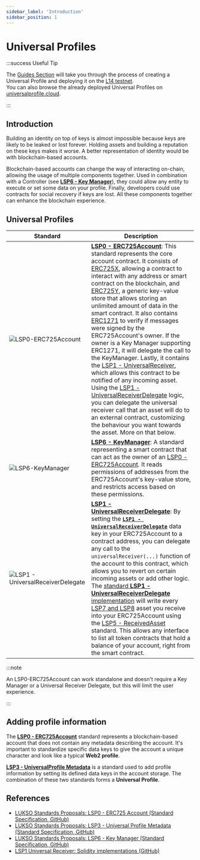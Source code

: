 ```yaml
---
sidebar_label: 'Introduction'
sidebar_position: 1
---
```


# Universal Profiles

:::success Useful Tip

The [Guides Section](../../guides/universal-profile/create-profile) will take you through the process of creating a Universal Profile and deploying it on the [L14 testnet](../../networks/l14-testnet.md).  
You can also browse the already deployed Universal Profiles on [universalprofile.cloud](https://universalprofile.cloud/).

:::

## Introduction

Building an identity on top of keys is almost impossible because keys are likely to be leaked or lost forever. Holding assets and building a reputation on these keys makes it worse. A better representation of identity would be with blockchain-based accounts.

Blockchain-based accounts can change the way of interacting on-chain, allowing the usage of multiple components together. Used in combination with a Controller (see **[LSP6 - Key Manager](./lsp6-key-manager.md)**), they could allow any entity to execute or set some data on your profile. Finally, developers could use contracts for social recovery if keys are lost. All these components together can enhance the blockchain experience.

## Universal Profiles

| Standard                                                                                                        | Description                                                                                                                                                                                                                                                                                                                                                                                                                                                                                                                                                                                                                                                                                                                                                                                                                                                                                                                                                                                                                                                                                                                                                                   |
| --------------------------------------------------------------------------------------------------------------- | ----------------------------------------------------------------------------------------------------------------------------------------------------------------------------------------------------------------------------------------------------------------------------------------------------------------------------------------------------------------------------------------------------------------------------------------------------------------------------------------------------------------------------------------------------------------------------------------------------------------------------------------------------------------------------------------------------------------------------------------------------------------------------------------------------------------------------------------------------------------------------------------------------------------------------------------------------------------------------------------------------------------------------------------------------------------------------------------------------------------------------------------------------------------------------- |
| ![LSP0-ERC725Account](/img/standards/lsp0-erc725account-contract.jpeg)                           | **[LSP0 - ERC725Account](./lsp0-erc725account.md)**: This standard represents the core account contract. It consists of [ERC725X](https://github.com/ethereum/EIPs/blob/master/EIPS/eip-725.md#erc725x), allowing a contract to interact with any address or smart contract on the blockchain, and [ERC725Y](https://github.com/ethereum/EIPs/blob/master/EIPS/eip-725.md#erc725y), a generic key-value store that allows storing an unlimited amount of data in the smart contract. It also contains [ERC1271](https://eips.ethereum.org/EIPS/eip-1271) to verify if messages were signed by the ERC725Account's owner. If the owner is a Key Manager supporting ERC1271, it will delegate the call to the KeyManager. Lastly, it contains the [LSP1 - UniversalReceiver](../generic-standards/lsp1-universal-receiver.md), which allows this contract to be notified of any incoming asset. Using the [LSP1 - UniversalReceiverDelegate](../universal-profile/lsp1-universal-receiver-delegate.md) logic, you can delegate the universal receiver call that an asset will do to an external contract, customizing the behaviour you want towards the asset. More on that below. |
| ![LSP6-KeyManager](/img/standards/lsp6-key-manager-contract.jpeg)                                | **[LSP6 - KeyManager](./lsp6-key-manager.md)**: A standard representing a smart contract that can act as the owner of an [LSP0 - ERC725Account](./lsp0-erc725account.md). It reads permissions of addresses from the ERC725Account's key-value store, and restricts access based on these permissions.                                                                                                                                                                                                                                                                                                                                                                                                                                                                                                                                                                                                                                                                                                                                                                                                                                                                           |
| ![LSP1 - UniversalReceiverDelegate](/img/standards/lsp1-universal-receiver-delegate-contract.jpeg) | **[LSP1 - UniversalReceiverDelegate](./lsp1-universal-receiver-delegate.md)**: By setting the **[`LSP1 - UniversalReceiverDelegate`](../generic-standards/lsp1-universal-receiver#extension)** data key in your ERC725Account to a contract address, you can delegate any call to the `universalReceiver(...)` function of the account to this contract, which allows you to revert on certain incoming assets or add other logic. The [standard **LSP1 - UniversalReceiverDelegate** implementation](../smart-contracts/lsp1-universal-receiver-delegate-up.md) will write every [LSP7 and LSP8](../nft-2.0/introduction.md) asset you receive into your ERC725Account using the [LSP5 - ReceivedAsset](./lsp5-received-assets.md) standard. This allows any interface to list all token contracts that hold a balance of your account, right from the smart contract.                                                                                                                                                                                                                                                                                                                |

:::note

An LSP0-ERC725Account can work standalone and doesn't require a Key Manager or a Universal Receiver Delegate, but this will limit the user experience.

:::

## Adding profile information

The **[LSP0 - ERC725Account](./lsp0-erc725account.md)** standard represents a blockchain-based account that does not contain any metadata describing the account. It's important to standardize specific data keys to give the account a unique character and look like a typical **Web2 profile**.

**[LSP3 - UniversalProfile Metadata](./lsp3-universal-profile-metadata.md)** is a standard used to add profile information by setting its defined data keys in the account storage. The combination of these two standards forms a **Universal Profile**.

## References

- [LUKSO Standards Proposals: LSP0 - ERC725 Account (Standard Specification, GitHub)](https://github.com/lukso-network/LIPs/blob/main/LSPs/LSP-0-ERC725Account.md)
- [LUKSO Standards Proposals: LSP3 - Universal Profile Metadata (Standard Specification, GitHub)](https://github.com/lukso-network/LIPs/blob/main/LSPs/LSP-3-UniversalProfile-Metadata.md)
- [LUKSO Standards Proposals: LSP6 - Key Manager (Standard Specification, GitHub)](https://github.com/lukso-network/LIPs/blob/main/LSPs/LSP-6-KeyManager.md)
- [LSP1 Universal Receiver: Solidity implementations (GitHub)](https://github.com/lukso-network/lsp-universalprofile-smart-contracts/tree/develop/contracts/LSP1UniversalReceiver)
